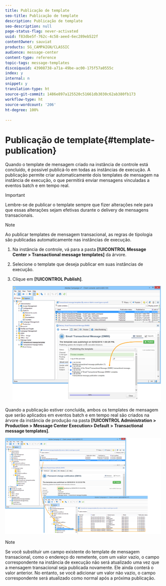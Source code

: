 ```yaml
---
title: Publicação de template
seo-title: Publicação de template
description: Publicação de template
seo-description: null
page-status-flag: never-activated
uuid: f83dbe5f-762c-4c58-aeed-6ec289eb522f
contentOwner: sauviat
products: SG_CAMPAIGN/CLASSIC
audience: message-center
content-type: reference
topic-tags: message-templates
discoiquuid: 43908738-a71a-49be-ac00-175f57a0555c
index: y
internal: n
snippet: y
translation-type: ht
source-git-commit: 1486e897a125520c51661db3030c62ab380fb173
workflow-type: ht
source-wordcount: '206'
ht-degree: 100%

---
```



# Publicação de template{#template-publication}

Quando o template de mensagem criado na instância de controle está concluído, é possível publicá-lo em todas as instâncias de execução. A publicação permite criar automaticamente dois templates de mensagem na instância de execução, o que permitirá enviar mensagens vinculadas a eventos batch e em tempo real.

>[!IMPORTANT]
>
>Lembre-se de publicar o template sempre que fizer alterações nele para que essas alterações sejam efetivas durante o delivery de mensagens transacionais.

>[!NOTE]
>
>Ao publicar templates de mensagem transacional, as regras de tipologia são publicadas automaticamente nas instâncias de execução.

1. Na instância de controle, vá para a pasta **[!UICONTROL Message Center > Transactional message templates]** da árvore.
1. Selecione o template que deseja publicar em suas instâncias de execução.
1. Clique em **[!UICONTROL Publish]**.

   ![](assets/messagecenter_publish_model_008.png)

Quando a publicação estiver concluída, ambos os templates de mensagem que serão aplicados em eventos batch e em tempo real são criados na árvore da instância de produção na pasta **[!UICONTROL Administration > Production > Message Center Execution> Default > Transactional message templates]**.

![](assets/messagecenter_deployed_model_001.png)

>[!NOTE]
>
>Se você substituir um campo existente do template de mensagem transacional, como o endereço do remetente, com um valor vazio, o campo correspondente na instância de execução não será atualizado uma vez que a mensagem transacional seja publicada novamente. Ele ainda conterá o valor anterior. No entanto, se você adicionar um valor não vazio, o campo correspondente será atualizado como normal após a próxima publicação.
